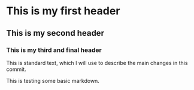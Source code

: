 # This is my first header

## This is my second header

### This is my third and final header

This is standard text, which I will use to describe the main changes in this commit. 

This is testing some basic markdown.
